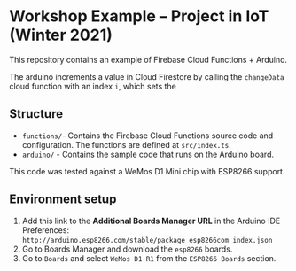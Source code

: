 
# Workshop Example – Project in IoT (Winter 2021)

This repository contains an example of Firebase Cloud Functions + Arduino.

The arduino increments a value in Cloud Firestore by calling the `changeData` cloud function with an index `i`,
which sets the 

## Structure

* `functions/`- Contains the Firebase Cloud Functions source code and configuration.
The functions are defined at `src/index.ts`.
* `arduino/` - Contains the sample code that runs on the Arduino board.

This code was tested against a WeMos D1 Mini chip with ESP8266 support.

## Environment setup

1. Add this link to the **Additional Boards Manager URL** in the Arduino IDE Preferences: `http://arduino.esp8266.com/stable/package_esp8266com_index.json`
2. Go to Boards Manager and download the `esp8266` boards.
3. Go to `Boards` and select `WeMos D1 R1` from the `ESP8266 Boards` section.
